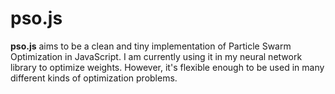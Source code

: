 pso.js
=====

**pso.js** aims to be a clean and tiny implementation of Particle Swarm Optimization in JavaScript. I am currently using it in my neural network library to optimize weights. However, it's flexible enough to be used in many different kinds of optimization problems.
